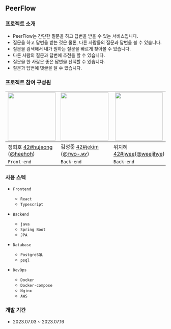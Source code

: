 ## PeerFlow

### 프로젝트 소개

- PeerFlow는 간단한 질문을 하고 답변을 받을 수 있는 서비스입니다.
- 질문을 하고 답변을 받는 것은 물론, 다른 사람들의 질문과 답변을 볼 수 있습니다.
- 질문을 검색해서 내가 원하는 질문을 빠르게 찾아볼 수 있습니다.
- 다른 사람의 질문과 답변에 추천을 할 수 있습니다.
- 질문을 한 사람은 좋은 답변을 선택할 수 있습니다.
- 질문과 답변에 댓글을 달 수 있습니다.

### 프로젝트 참여 구성원

| <img src="https://avatars.githubusercontent.com/u/114281631?v=4" width="150" height="150"> | <img src="https://avatars1.githubusercontent.com/u/64449323?s=460&v=4" width="150" height="150"> | <img src="https://avatars.githubusercontent.com/u/39961274?v=4" width="150" height="150"> |
| --- | --- | --- |
| 정희호 [42#hujeong](https://profile.intra.42.fr/users/hujeong) ([@heehoh](https://github.com/heehoh)) | 김정준 [42#jekim](https://profile.intra.42.fr/users/jekim) ([@ᴛᴡᴏ-ᴊᴀʏ](http://github.com/Two-Jay)) | 위지혜 [42#jwee](https://profile.intra.42.fr/users/jwee)([@weejihye](https://github.com/weejihye)) |
| `Front-end` | `Back-end` | `Back-end` |

### 사용 스텍

- `Frontend`
  - `React`
  - `Typescript`

- `Backend`
    - `java`
    - `Spring Boot`
    - `JPA`

- `Database`
    - `PostgreSQL`
    - `psql`

- `DevOps`
    - `Docker`
    - `Docker-compose`
    - `Nginx`
    - `AWS`




### 개발 기간

- 2023.07.03 ~ 2023.07.16
